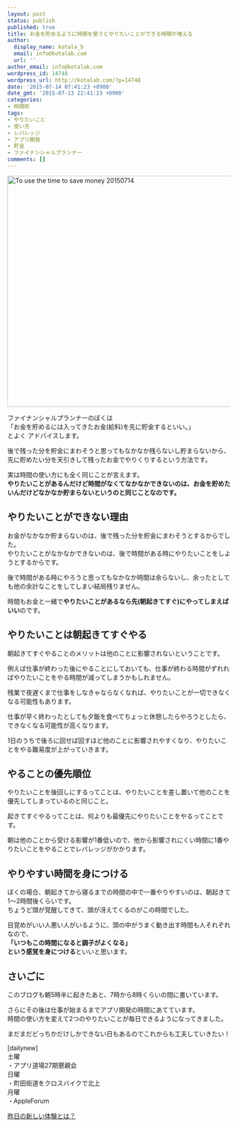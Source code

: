```yaml
---
layout: post
status: publish
published: true
title: お金を貯めるように時間を使うとやりたいことができる時間が増える
author:
  display_name: kotala_b
  email: info@kotalab.com
  url: ''
author_email: info@kotalab.com
wordpress_id: 14748
wordpress_url: http://kotalab.com/?p=14748
date: '2015-07-14 07:41:23 +0900'
date_gmt: '2015-07-13 22:41:23 +0900'
categories:
- 時間術
tags:
- やりたいこと
- 使い方
- レバレッジ
- アプリ開発
- 貯金
- ファイナンシャルプランナー
comments: []
---
```

<p><img src="http://kotalab.com/wp-content/uploads/2015/07/to-use-the-time-to-save-money_20150714.jpg" alt="To use the time to save money 20150714" width="780" height ="520" class="aligncenter size-large" /></p>
<p>ファイナンシャルプランナーのぼくは<br />
「お金を貯めるには入ってきたお金(給料)を先に貯金するといい。」<br />
とよく アドバイスします。</p>
<p>後で残った分を貯金にまわそうと思ってもなかなか残らないし貯まらないから、先に貯めたい分を天引きして残ったお金でやりくりするという方法です。</p>
<p>実は時間の使い方にも全く同じことが言えます。<br />
<strong>やりたいことがあるんだけど時間がなくてなかなかできないのは、お金を貯めたいんだけどなかなか貯まらないというのと同じことなのです。</strong></p>
<p><!--more--></p>
<h2>やりたいことができない理由</h2>
<p>お金がなかなか貯まらないのは、後で残った分を貯金にまわそうとするからでした。<br />
やりたいことがなかなかできないのは、後で時間がある時にやりたいことをしようとするからです。</p>
<p>後で時間がある時にやろうと思ってもなかなか時間は余らないし、余ったとしても他の余計なことをしてしまい結局残りません。</p>
<p>時間もお金と一緒で<strong>やりたいことがあるなら先(朝起きてすぐ)にやってしまえばいい</strong>のです。</p>
<h2>やりたいことは朝起きてすぐやる</h2>
<p>朝起きてすぐやることのメリットは他のことに影響されないということです。</p>
<p>例えば仕事が終わった後にやることにしておいても、仕事が終わる時間がずれればやりたいことをやる時間が減ってしまうかもしれません。</p>
<p>残業で夜遅くまで仕事をしなきゃならなくなれば、やりたいことが一切できなくなる可能性もあります。</p>
<p>仕事が早く終わったとしても夕飯を食べてちょっと休憩したらやろうとしたら、できなくなる可能性が高くなります。</p>
<p>1日のうちで後ろに回せば回すほど他のことに影響されやすくなり、<span class="b">やりたいことをやる難易度が上がっていきます。</span></p>
<h2>やることの優先順位</h2>
<p>やりたいことを後回しにするってことは、やりたいことを差し置いて他のことを優先してしまっているのと同じこと。</p>
<p>起きてすぐやるってことは、何よりも最優先にやりたいことをやるってことです。</p>
<p>朝は他のことから受ける影響が1番低いので、他から影響されにくい時間に1番やりたいことをやることでレバレッジがかかります。</p>
<h2>やりやすい時間を身につける</h2>
<p>ぼくの場合、朝起きてから寝るまでの時間の中で一番やりやすいのは、朝起きて1〜2時間後くらいです。<br />
ちょうど頭が覚醒してきて、頭が冴えてくるのがこの時間でした。</p>
<p>目覚めがいい人悪い人がいるように、頭の中がうまく動き出す時間も人それぞれなので、<br />
<strong>「いつもこの時間になると調子がよくなる」<br />
という感覚を身につける</strong>といいと思います。</p>
<h2>さいごに</h2>
<p>このブログも朝5時半に起きたあと、7時から8時くらいの間に書いています。</p>
<p>さらにその後は仕事が始まるまでアプリ開発の時間にあてています。<br />
時間の使い方を変えて2つのやりたいことが毎日できるようになってきました。</p>
<p>まだまだどっちかだけしかできない日もあるのでこれからも工夫していきたい！</p>
<p>[dailynew]<br />
土曜<br />
・アプリ道場27期懇親会<br />
日曜<br />
・町田街道をクロスバイクで北上<br />
月曜<br />
・AppleForum</p>
<p><a href="http://kotalab.com/lets-start-1day1new" title="昨日の新しい体験とは？">昨日の新しい体験とは？</a></p>
<div class="clear"></div>

